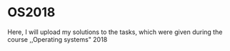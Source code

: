# OS2018
Here, I will upload my solutions to the tasks, which were given during the course ,,Operating systems" 2018
